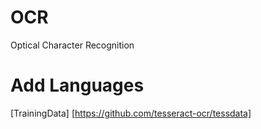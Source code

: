# OCR
Optical Character Recognition


# Add Languages
[TrainingData] [https://github.com/tesseract-ocr/tessdata]
